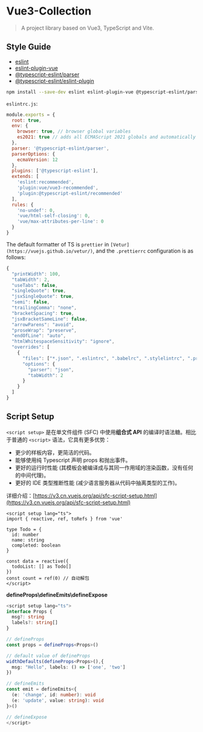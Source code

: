 # Vue3-Collection

> A project library based on Vue3, TypeScript and Vite.

## Style Guide

- [eslint](https://eslint.org/)
- [eslint-plugin-vue](https://eslint.vuejs.org/)
- [@typescript-eslint/parser](https://www.npmjs.com/package/@typescript-eslint/parser)
- [@typescript-eslint/eslint-plugin](https://www.npmjs.com/package/@typescript-eslint/eslint-plugin)

```sh
npm install --save-dev eslint eslint-plugin-vue @typescript-eslint/parser @typescript-eslint/eslint-plugin
```

`eslintrc.js`:

```js
module.exports = {
  root: true,
  env: {
    browser: true, // browser global variables
    es2021: true // adds all ECMAScript 2021 globals and automatically sets the ecmaVersion parser option to 12.
  },
  parser: '@typescript-eslint/parser',
  parserOptions: {
    ecmaVersion: 12
  },
  plugins: ['@typescript-eslint'],
  extends: [
    'eslint:recommended',
    'plugin:vue/vue3-recommended',
    'plugin:@typescript-eslint/recommended'
  ],
  rules: {
    'no-undef': 0,
    'vue/html-self-closing': 0,
    'vue/max-attributes-per-line': 0
  }
}
```

The default formatter of TS is `prettier` in `[Vetur](https://vuejs.github.io/vetur/)`, and the `.prettierrc` configuration is as follows:

```js
{
  "printWidth": 100,
  "tabWidth": 2,
  "useTabs": false,
  "singleQuote": true,
  "jsxSingleQuote": true,
  "semi": false,
  "trailingComma": "none",
  "bracketSpacing": true,
  "jsxBracketSameLine": false,
  "arrowParens": "avoid",
  "proseWrap": "preserve",
  "endOfLine": "auto",
  "htmlWhitespaceSensitivity": "ignore",
  "overrides": [
    {
      "files": ["*.json", ".eslintrc", ".babelrc", ".stylelintrc", ".prettierrc"],
      "options": {
        "parser": "json",
        "tabWidth": 2
      }
    }
  ]
}
```

## Script Setup

`<script setup>` 是在单文件组件 (SFC) 中使用**组合式 API** 的编译时语法糖。相比于普通的 `<script>` 语法，它具有更多优势：

- 更少的样板内容，更简洁的代码。
- 能够使用纯 Typescript 声明 props 和抛出事件。
- 更好的运行时性能 (其模板会被编译成与其同一作用域的渲染函数，没有任何的中间代理)。
- 更好的 IDE 类型推断性能 (减少语言服务器从代码中抽离类型的工作)。

详细介绍：[https://v3.cn.vuejs.org/api/sfc-script-setup.html](https://v3.cn.vuejs.org/api/sfc-script-setup.html)

```vue
<script setup lang="ts">
import { reactive, ref, toRefs } from 'vue'

type Todo = {
  id: number
  name: string
  completed: boolean
}

const data = reactive({
  todoList: [] as Todo[]
})
const count = ref(0) // 自动解包
</script>
```

**defineProps\defineEmits\defineExpose**

```ts
<script setup lang="ts">
interface Props {
  msg?: string
  labels?: string[]
}

// defineProps
const props = defineProps<Props>()

// default value of defineProps
widthDefaults(defineProps<Props>(),{
  msg: "Hello", labels: () => ['one', 'two']
})

// defineEmits
const emit = defineEmits<{
  (e: 'change', id: number): void
  (e: 'update', value: string): void
}>()

// defineExpose
</script>
```
